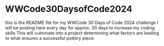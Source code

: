 # WWCode30DaysofCode2024
this is the README file for my WWCode 30 Days of Code 2024 challenge
I will be posting here every day for approx. 30 days to increase my coding skills
This will culminate into a project determining what factors are leading to what ensures a successful pottery piece. 
